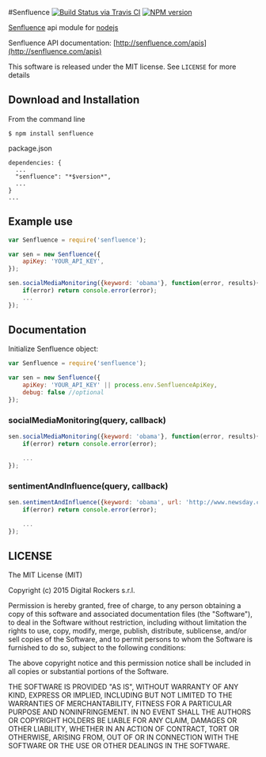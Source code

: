 #Senfluence
[![Build Status via Travis CI](https://travis-ci.org/DigitalRockers/senfluence.svg?branch=master)](https://travis-ci.org/DigitalRockers/senfluence)
[![NPM version](http://img.shields.io/npm/v/senfluence.svg)](https://www.npmjs.org/package/senfluence)

[Senfluence](senfluence.com) api module for [nodejs](nodejs.org)

Senfluence API documentation: [http://senfluence.com/apis](http://senfluence.com/apis)

This software is released under the MIT license. See `LICENSE` for more details

## Download and Installation

From the command line

	$ npm install senfluence

package.json

	dependencies: {
      ...
      "senfluence": "*$version*",
      ...
    }
    ...

## Example use

```javascript
var Senfluence = require('senfluence');

var sen = new Senfluence({
	apiKey: 'YOUR_API_KEY',
});

sen.socialMediaMonitoring({keyword: 'obama'}, function(error, results){
	if(error) return console.error(error);
	...
});
```

## Documentation
Initialize Senfluence object:

```javascript
var Senfluence = require('senfluence');

var sen = new Senfluence({
	apiKey: 'YOUR_API_KEY' || process.env.SenfluenceApiKey,
	debug: false //optional
});
```

### socialMediaMonitoring(query, callback)
```javascript
sen.socialMediaMonitoring({keyword: 'obama'}, function(error, results){
	if(error) return console.error(error);

	...
});
```

### sentimentAndInfluence(query, callback)
```javascript
sen.sentimentAndInfluence({keyword: 'obama', url: 'http://www.newsday.com%2Fnews%2Fnation%2Fbarack-obama-approval-rating-at-15-month-high-poll-says-1.3982365'}, function(error, results){
	if(error) return console.error(error);

	...
});
```


LICENSE
---
The MIT License (MIT)

Copyright (c) 2015 Digital Rockers s.r.l.

Permission is hereby granted, free of charge, to any person obtaining a copy
of this software and associated documentation files (the "Software"), to deal
in the Software without restriction, including without limitation the rights
to use, copy, modify, merge, publish, distribute, sublicense, and/or sell
copies of the Software, and to permit persons to whom the Software is
furnished to do so, subject to the following conditions:

The above copyright notice and this permission notice shall be included in
all copies or substantial portions of the Software.

THE SOFTWARE IS PROVIDED "AS IS", WITHOUT WARRANTY OF ANY KIND, EXPRESS OR
IMPLIED, INCLUDING BUT NOT LIMITED TO THE WARRANTIES OF MERCHANTABILITY,
FITNESS FOR A PARTICULAR PURPOSE AND NONINFRINGEMENT. IN NO EVENT SHALL THE
AUTHORS OR COPYRIGHT HOLDERS BE LIABLE FOR ANY CLAIM, DAMAGES OR OTHER
LIABILITY, WHETHER IN AN ACTION OF CONTRACT, TORT OR OTHERWISE, ARISING FROM,
OUT OF OR IN CONNECTION WITH THE SOFTWARE OR THE USE OR OTHER DEALINGS IN
THE SOFTWARE.
